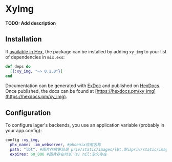 # XyImg

**TODO: Add description**

## Installation

If [available in Hex](https://hex.pm/docs/publish), the package can be installed
by adding `xy_img` to your list of dependencies in `mix.exs`:

```elixir
def deps do
  [{:xy_img, "~> 0.1.0"}]
end
```

Documentation can be generated with [ExDoc](https://github.com/elixir-lang/ex_doc)
and published on [HexDocs](https://hexdocs.pm). Once published, the docs can
be found at [https://hexdocs.pm/xy_img](https://hexdocs.pm/xy_img).

Configuration
-------------
To configure lager's backends, you use an application variable (probably in
your app.config):

```elixir
config :xy_img,
  phx_name: :im_webserver, #phoenix应用名称
  path: "lbt", #图片存放更目录 priv/static/images/lbt,默认priv/static/images/xy_img
  expires: 60_000 #图片存在时长（s) nil:永久存在
```